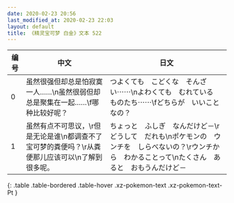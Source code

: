 ```yaml
---
date: 2020-02-23 20:56
last_modified_at: 2020-02-23 22:03
layout: default
title: 《精灵宝可梦 白金》文本 522
---
```

| 编号 | 中文 | 日文 |
| ---- | ---- | ---- |
| 0 | 虽然很强但却总是怕寂寞一人……\n虽然很弱但却总是聚集在一起……\f哪种比较好呢？ | つよくても　こどくな　そんざい⋯⋯\nよわくても　むれている　ものたち⋯⋯\fどちらが　いいことなの？ |
| 1 | 虽然有点不可思议，\r但是无论是谁\n都调查不了宝可梦的粪便吗？\r从粪便那儿应该可以\n了解到很多呢。 | ちょっと　ふしぎ　なんだけど－\rどうして　だれも\nポケモンの　ウンチを　しらべないの？\rウンチから　わかることって\nたくさん　あると　おもうんだけど－ |
{: .table .table-bordered .table-hover .xz-pokemon-text .xz-pokemon-text-Pt }